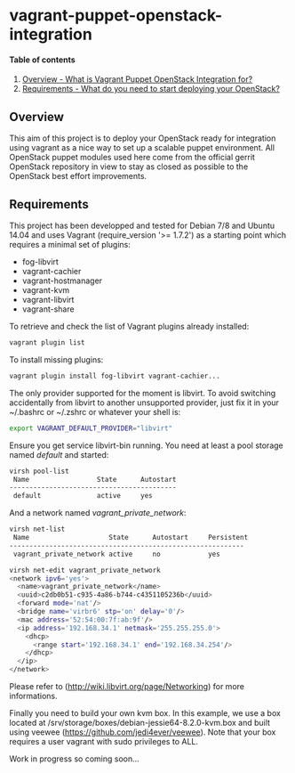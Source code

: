 vagrant-puppet-openstack-integration
====================================

#### Table of contents

1. [Overview - What is Vagrant Puppet OpenStack Integration for?](#Overview)
2. [Requirements - What do you need to start deploying your OpenStack?](#Requirements)

Overview
--------

This aim of this project is to deploy your OpenStack ready for integration using
vagrant as a nice way to set up a scalable puppet environment.
All OpenStack puppet modules used here come from the official gerrit OpenStack
repository in view to stay as closed as possible to the OpenStack best effort
improvements.

Requirements
------------

This project has been developped and tested for Debian 7/8 and Ubuntu 14.04 and 
uses Vagrant (require_version '>= 1.7.2') as a starting point which requires a 
minimal set of plugins:

* fog-libvirt
* vagrant-cachier
* vagrant-hostmanager
* vagrant-kvm
* vagrant-libvirt
* vagrant-share

To retrieve and check the list of Vagrant plugins already installed:

```bash
vagrant plugin list
```

To install missing plugins:

```bash
vagrant plugin install fog-libvirt vagrant-cachier...
```

The only provider supported for the moment is libvirt.
To avoid switching accidentally from libvirt to another unsupported provider, 
just fix it in your ~/.bashrc or ~/.zshrc or whatever your shell is:

```bash
export VAGRANT_DEFAULT_PROVIDER="libvirt"
```

Ensure you get service libvirt-bin running.
You need at least a pool storage named *default* and started:

```bash
virsh pool-list
 Name                 State      Autostart
------------------------------------------
 default              active     yes
```

And a network named *vagrant_private_network*:

```bash
virsh net-list
 Name                    State      Autostart     Persistent 
-----------------------------------------------------------
 vagrant_private_network active     no            yes

virsh net-edit vagrant_private_network
<network ipv6='yes'>
  <name>vagrant_private_network</name>
  <uuid>c2db0b51-c935-4a86-b744-c4351105236b</uuid>
  <forward mode='nat'/>
  <bridge name='virbr6' stp='on' delay='0'/>
  <mac address='52:54:00:7f:ab:9f'/>
  <ip address='192.168.34.1' netmask='255.255.255.0'>
    <dhcp>
      <range start='192.168.34.1' end='192.168.34.254'/>
    </dhcp>
  </ip>
</network>
```

Please refer to (http://wiki.libvirt.org/page/Networking) for more informations.

Finally you need to build your own kvm box. In this example, we use a box 
located at /srv/storage/boxes/debian-jessie64-8.2.0-kvm.box and built using
veewee (https://github.com/jedi4ever/veewee).
Note that your box requires a user vagrant with sudo privileges to ALL.


Work in progress so coming soon...
